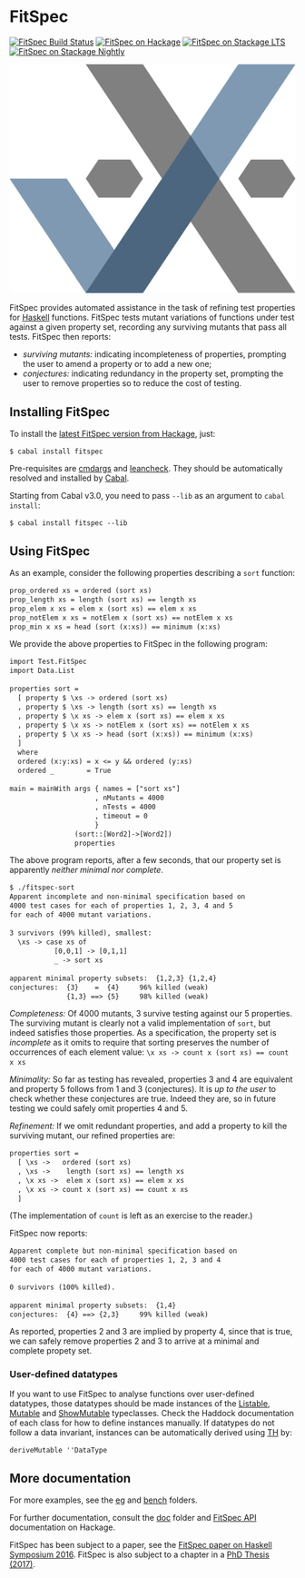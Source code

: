 FitSpec
=======

[![FitSpec Build Status][build-status]][build-log]
[![FitSpec on Hackage][hackage-version]][fitspec-on-hackage]
[![FitSpec on Stackage LTS][stackage-lts-badge]][fitspec-on-stackage-lts]
[![FitSpec on Stackage Nightly][stackage-nightly-badge]][fitspec-on-stackage-nightly]

![FitSpec logo][fitspec-logo]

FitSpec provides automated assistance in the task of refining test properties
for [Haskell] functions.  FitSpec tests mutant variations of functions under
test against a given property set, recording any surviving mutants that pass
all tests.  FitSpec then reports:

* *surviving mutants:*
  indicating incompleteness of properties,
  prompting the user to amend a property or to add a new one;
* *conjectures:*
  indicating redundancy in the property set,
  prompting the user to remove properties so to reduce the cost of testing.

Installing FitSpec
------------------

To install the [latest FitSpec version from Hackage], just:

    $ cabal install fitspec

Pre-requisites are [cmdargs] and [leancheck].
They should be automatically resolved and installed by [Cabal].

Starting from Cabal v3.0, you need to pass `--lib` as an argument to
`cabal install`:

	$ cabal install fitspec --lib


Using FitSpec
-------------

As an example, consider the following properties describing a `sort` function:

    prop_ordered xs = ordered (sort xs)
    prop_length xs = length (sort xs) == length xs
    prop_elem x xs = elem x (sort xs) == elem x xs
    prop_notElem x xs = notElem x (sort xs) == notElem x xs
    prop_min x xs = head (sort (x:xs)) == minimum (x:xs)

We provide the above properties to FitSpec in the following program:

    import Test.FitSpec
    import Data.List

    properties sort =
      [ property $ \xs -> ordered (sort xs)
      , property $ \xs -> length (sort xs) == length xs
      , property $ \x xs -> elem x (sort xs) == elem x xs
      , property $ \x xs -> notElem x (sort xs) == notElem x xs
      , property $ \x xs -> head (sort (x:xs)) == minimum (x:xs)
      ]
      where
      ordered (x:y:xs) = x <= y && ordered (y:xs)
      ordered _        = True

    main = mainWith args { names = ["sort xs"]
                         , nMutants = 4000
                         , nTests = 4000
                         , timeout = 0
                         }
                    (sort::[Word2]->[Word2])
                    properties

The above program reports, after a few seconds, that our property set is
apparently *neither minimal nor complete*.

    $ ./fitspec-sort
    Apparent incomplete and non-minimal specification based on
    4000 test cases for each of properties 1, 2, 3, 4 and 5
    for each of 4000 mutant variations.

    3 survivors (99% killed), smallest:
      \xs -> case xs of
               [0,0,1] -> [0,1,1]
               _ -> sort xs

    apparent minimal property subsets:  {1,2,3} {1,2,4}
    conjectures:  {3}    =  {4}     96% killed (weak)
                  {1,3} ==> {5}     98% killed (weak)

*Completeness:* Of 4000 mutants, 3 survive testing against our 5 properties.
The surviving mutant is clearly not a valid implementation of `sort`, but
indeed satisfies those properties.  As a specification, the property set is
*incomplete* as it omits to require that sorting preserves the number of
occurrences of each element value: `\x xs -> count x (sort xs) == count x xs`

*Minimality:*
So far as testing has revealed, properties 3 and 4 are equivalent and property
5 follows from 1 and 3 (conjectures).  It is *up to the user* to check whether
these conjectures are true.  Indeed they are, so in future testing we could
safely omit properties 4 and 5.

*Refinement:* If we omit redundant properties, and add a property to kill the
surviving mutant, our refined properties are:

    properties sort =
      [ \xs ->   ordered (sort xs)
      , \xs ->    length (sort xs) == length xs
      , \x xs ->  elem x (sort xs) == elem x xs
      , \x xs -> count x (sort xs) == count x xs
      ]

(The implementation of `count` is left as an exercise to the reader.)

FitSpec now reports:

    Apparent complete but non-minimal specification based on
    4000 test cases for each of properties 1, 2, 3 and 4
    for each of 4000 mutant variations.

    0 survivors (100% killed).

    apparent minimal property subsets:  {1,4}
    conjectures:  {4} ==> {2,3}     99% killed (weak)

As reported, properties 2 and 3 are implied by property 4, since that is true,
we can safely remove properties 2 and 3 to arrive at a minimal and complete
propety set.


### User-defined datatypes

If you want to use FitSpec to analyse functions over user-defined datatypes,
those datatypes should be made instances of the [Listable], [Mutable] and
[ShowMutable] typeclasses.  Check the Haddock documentation of each class for
how to define instances manually.  If datatypes do not follow a data invariant,
instances can be automatically derived using [TH] by:

    deriveMutable ''DataType


More documentation
------------------

For more examples, see the [eg](eg) and [bench](bench) folders.

For further documentation, consult the [doc](doc) folder and [FitSpec API]
documentation on Hackage.

FitSpec has been subject to a paper, see the
[FitSpec paper on Haskell Symposium 2016](https://matela.com.br/paper/fitspec.pdf).
FitSpec is also subject to a chapter in a [PhD Thesis (2017)].

[Listable]:    https://hackage.haskell.org/package/leancheck/docs/Test-LeanCheck.html#t:Listable
[Mutable]:     https://hackage.haskell.org/package/fitspec/docs/Test-FitSpec.html#t:Mutable
[ShowMutable]: https://hackage.haskell.org/package/fitspec/docs/Test-FitSpec.html#t:ShowMutable
[FitSpec API]: https://hackage.haskell.org/package/fitspec/docs/Test-FitSpec.html

[leancheck]: https://hackage.haskell.org/package/leancheck
[cmdargs]:   https://hackage.haskell.org/package/cmdargs
[pretty]:    https://hackage.haskell.org/package/pretty

[TH]:      https://wiki.haskell.org/Template_Haskell
[Cabal]:   https://www.haskell.org/cabal
[Haskell]: https://www.haskell.org/
[PhD Thesis (2017)]: https://matela.com.br/paper/rudy-phd-thesis-2017.pdf

[fitspec-logo]: https://github.com/rudymatela/fitspec/raw/master/doc/fitspec.svg?sanitize=true

[build-status]: https://travis-ci.org/rudymatela/fitspec.svg?branch=master
[build-log]:    https://travis-ci.org/rudymatela/fitspec
[hackage-version]: https://img.shields.io/hackage/v/fitspec.svg
[fitspec-on-hackage]:                  https://hackage.haskell.org/package/fitspec
[latest FitSpec version from Hackage]: https://hackage.haskell.org/package/fitspec
[stackage-lts-badge]:          https://stackage.org/package/fitspec/badge/lts
[stackage-nightly-badge]:      https://stackage.org/package/fitspec/badge/nightly
[fitspec-on-stackage]:         https://stackage.org/package/fitspec
[fitspec-on-stackage-lts]:     https://stackage.org/lts/package/fitspec
[fitspec-on-stackage-nightly]: https://stackage.org/nightly/package/fitspec

